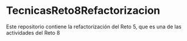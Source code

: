 # TecnicasReto8Refactorizacion
Este repositorio contiene la refactorización del Reto 5, que es una de las actividades del Reto 8
